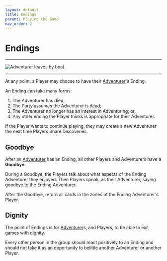 ```yaml
---
layout: default
title: Endings
parent: Playing the Game
nav_order: 2
---
```


# Endings

---

<img src="https://plerpsandplerps.github.io/Sprouting-Tales/artwork/Art_Ending.png" alt="Adventurer leaves by boat.">

---

At any point, a Player may choose to have their [Adventurer](https://plerpsandplerps.github.io/Sprouting-Tales/docs/Introduction/Basics.html#player-and-adventurer)'s Ending. 

An Ending can take many forms: 
1. The Adventurer has died; 
2. The Party assumes the Adventurer is dead;
3. The Adventurer no longer has an interest in Adventuring; or, 
4. Any other ending the Player thinks is appropriate for their Adventurer.

If the Player wants to continue playing, they may create a new Adventurer the next time Players Share Discoveries. 

## Goodbye

After an [Adventurer](https://plerpsandplerps.github.io/Sprouting-Tales/docs/Introduction/Basics.html#player-and-adventurer) has an Ending, all other Players and Adventurers have a **Goodbye**. 

During a Goodbye, the Players talk about what aspects of the Ending Adventurer they enjoyed. Then Players speak, as their Adventurer, saying goodbye to the Ending Adventurer. 

After the Goodbye, return all cards in the zones of the Ending Adventurer's Player.

## Dignity

The point of Endings is for [Adventurer](https://plerpsandplerps.github.io/Sprouting-Tales/docs/Introduction/Basics.html#player-and-adventurer)s, and Players, to be able to exit games with dignity. 

Every other person in the group should react positively to an Ending and should not take it as an opportunity to belittle another Adventurer or another Player.